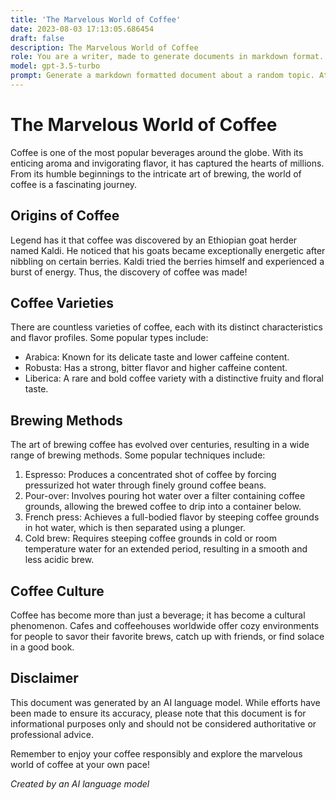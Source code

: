 ```yaml
---
title: 'The Marvelous World of Coffee'
date: 2023-08-03 17:13:05.686454
draft: false
description: The Marvelous World of Coffee
role: You are a writer, made to generate documents in markdown format. It is very important that all of the documents you generate are in valid markdown format.
model: gpt-3.5-turbo
prompt: Generate a markdown formatted document about a random topic. At the bottom, include a disclaimer explaining that the document was generated by you. The first line of the document should be the title. Make sure that the entire document is in proper markdown format, using a mix of various tags to make the document visually appealing.
---
```


# The Marvelous World of Coffee

Coffee is one of the most popular beverages around the globe. With its enticing aroma and invigorating flavor, it has captured the hearts of millions. From its humble beginnings to the intricate art of brewing, the world of coffee is a fascinating journey.

## Origins of Coffee

Legend has it that coffee was discovered by an Ethiopian goat herder named Kaldi. He noticed that his goats became exceptionally energetic after nibbling on certain berries. Kaldi tried the berries himself and experienced a burst of energy. Thus, the discovery of coffee was made!

## Coffee Varieties

There are countless varieties of coffee, each with its distinct characteristics and flavor profiles. Some popular types include:

- Arabica: Known for its delicate taste and lower caffeine content.
- Robusta: Has a strong, bitter flavor and higher caffeine content.
- Liberica: A rare and bold coffee variety with a distinctive fruity and floral taste.

## Brewing Methods

The art of brewing coffee has evolved over centuries, resulting in a wide range of brewing methods. Some popular techniques include:

1. Espresso: Produces a concentrated shot of coffee by forcing pressurized hot water through finely ground coffee beans.
2. Pour-over: Involves pouring hot water over a filter containing coffee grounds, allowing the brewed coffee to drip into a container below.
3. French press: Achieves a full-bodied flavor by steeping coffee grounds in hot water, which is then separated using a plunger.
4. Cold brew: Requires steeping coffee grounds in cold or room temperature water for an extended period, resulting in a smooth and less acidic brew.

## Coffee Culture

Coffee has become more than just a beverage; it has become a cultural phenomenon. Cafes and coffeehouses worldwide offer cozy environments for people to savor their favorite brews, catch up with friends, or find solace in a good book.

## Disclaimer

This document was generated by an AI language model. While efforts have been made to ensure its accuracy, please note that this document is for informational purposes only and should not be considered authoritative or professional advice.

Remember to enjoy your coffee responsibly and explore the marvelous world of coffee at your own pace!

*Created by an AI language model*